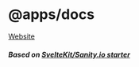 # @apps/docs

[Website](https://yt-gif-graph-docs.netlify.app/)


##### Based on [SvelteKit/Sanity.io starter](https://www.sanity.io/create?template=sanity-io%2Fsanity-template-svelte-kit)